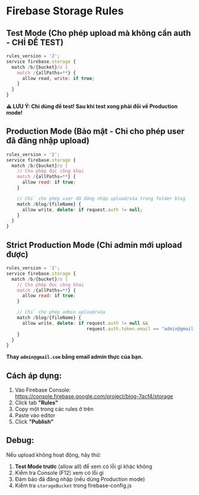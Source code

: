 # Firebase Storage Rules

## Test Mode (Cho phép upload mà không cần auth - CHỈ ĐỂ TEST)

```javascript
rules_version = '2';
service firebase.storage {
  match /b/{bucket}/o {
    match /{allPaths=**} {
      allow read, write: if true;
    }
  }
}
```

**⚠️ LƯU Ý: Chỉ dùng để test! Sau khi test xong phải đổi về Production mode!**

## Production Mode (Bảo mật - Chỉ cho phép user đã đăng nhập upload)

```javascript
rules_version = '2';
service firebase.storage {
  match /b/{bucket}/o {
    // Cho phép đọc công khai
    match /{allPaths=**} {
      allow read: if true;
    }

    // Chỉ cho phép user đã đăng nhập upload/xóa trong folder blog
    match /blog/{fileName} {
      allow write, delete: if request.auth != null;
    }
  }
}
```

## Strict Production Mode (Chỉ admin mới upload được)

```javascript
rules_version = '2';
service firebase.storage {
  match /b/{bucket}/o {
    // Cho phép đọc công khai
    match /{allPaths=**} {
      allow read: if true;
    }

    // Chỉ cho phép admin upload/xóa
    match /blog/{fileName} {
      allow write, delete: if request.auth != null &&
                              request.auth.token.email == "admin@gmail.com";
    }
  }
}
```

**Thay `admin@gmail.com` bằng email admin thực của bạn.**

## Cách áp dụng:

1. Vào Firebase Console: https://console.firebase.google.com/project/blog-7acf4/storage
2. Click tab **"Rules"**
3. Copy một trong các rules ở trên
4. Paste vào editor
5. Click **"Publish"**

## Debug:

Nếu upload không hoạt động, hãy thử:

1. **Test Mode trước** (allow all) để xem có lỗi gì khác không
2. Kiểm tra Console (F12) xem có lỗi gì
3. Đảm bảo đã đăng nhập (nếu dùng Production mode)
4. Kiểm tra `storageBucket` trong firebase-config.js
